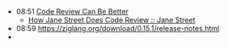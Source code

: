 - 08:51 [Code Review Can Be Better](https://tigerbeetle.com/blog/2025-08-04-code-review-can-be-better)
	- [ How Jane Street Does Code Review :: Jane Street](https://www.janestreet.com/tech-talks/janestreet-code-review/)
- 08:59 https://ziglang.org/download/0.15.1/release-notes.html
-